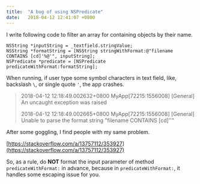 ```yaml
---
title:  "A bug of using NSPredicate"
date:   2018-04-12 12:41:07 +0800
---
```


I write following code to filter an array for containing objects by their name.

```
NSString *inputString = _textfield.stringValue;
NSString *formatString = [NSString stringWithFormat:@"filename CONTAINS [cd]'%@'", inputString];
NSPredicate *predicate = [NSPredicate predicateWithFormat:formatString];
```

When running, if user type some symbol characters in text field, like, backslash `\`, or single quote `'`, the app crashes.

> 2018-04-12 12:18:49.002632+0800 MyApp[72215:1556008] [General] An uncaught exception was raised
> 
> 2018-04-12 12:18:49.002665+0800 MyApp[72215:1556008] [General] Unable to parse the format string "filename CONTAINS [cd]'\'"

After some goggling, I find people with my same problem.

[https://stackoverflow.com/a/13757112/353927](https://stackoverflow.com/a/13757112/353927)

So, as a rule, do **NOT** format the input parameter of method `predicateWithFormat:` in advance, because in `predicateWithFormat:`, it handles some escaping issue for you.